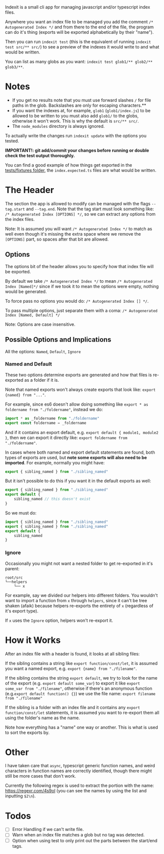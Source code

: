 Indexit is a small cli app for managing javascript and/or typescript index files.

Anywhere you want an index file to be managed you add the comment `/* Autogenerated Index */` and from there to the end of the file, the program can do it's thing (exports will be exported alphabetically by their "name").

Then you can run `indexit test` (this is the equivalent of running `indexit test src/** src/`) to see a preview of the indexes it would write to and what would be written.

You can list as many globs as you want: `indexit test glob1/** glob2/** glob3/**`.

# Notes
- If you get no results note that you must use forward slashes `/` for file paths in the glob. Backslashes are only for escaping characters.**
- If you want the indexes at, for example, `glob1` (`glob1/index.js`) to be allowed to be written to you must also add `glob1/` to the globs, otherwise it won't work. This is why the default is `src/** src/`.
- The `node_modules` directory is always ignored.

To actually write the changes run `indexit update` with the options you tested.

**IMPORTANT!: git add/commit your changes before running or double check the test output thoroughly.**

You can find a good example of how things get exported in the [tests/fixtures folder](./tests/fixtures), the `index.expected.ts` files are what would be written.

# The Header

The section the app is allowed to modify can be managed with the flags `--tag.start` and `--tag.end`. Note that the tag start must look something like: `/* Autogenerated Index [OPTIONS] */`, so we can extract any options from the index files.

Note: It is assumed you will want `/* Autogenerated Index */` to match as well even though it's missing the extra space where we remove the `[OPTIONS]` part, so spaces after that bit are allowed.

## Options

The options bit of the header allows you to specify how that index file will be exported.

By default we take `/* Autogenerated Index */` to mean `/* Autogenerated Index [Named]*/` since if we took it to mean the options were empty, nothing would be generated.

To force pass no options you would do: `/* Autogenerated Index [] */`.

To pass multiple options, just separate them with a coma: `/* Autogenerated Index [Named, Default] */`

Note: Options are case insensitive.

## Possible Options and Implications

All the options: `Named`, `Default`, `Ignore`

### Named and Default

These two options determine exports are generated and how that files is re-exported as a folder if it is.

Note that named exports won't always create exports that look like: `export {named} from "..."`.

For example, since es6 doesn't allow doing something like `export * as foldername from "./foldername"`, instead we do:

```ts
import * as _foldername from "./foldername"
export const foldername = _foldername
```

And if it contains an export default, e.g. `export default { module1, module2 }`, then we can export it directly like: `export foldername from "./foldername"`.

In cases where both named and export default statements are found, both types of exports are used, but **note some exports will also need to be imported**. For example, normally you might have:

```ts
export { sibling_named } from "./sibling_named"
```

But it isn't possible to do this if you want it in the default exports as well:
```ts
export { sibling_named } from "./sibling_named"
export default {
	sibling_named // this doesn't exist
}
```
So we must do:
```ts
import { sibling_named } from "./sibling_named"
export { sibling_named } from "./sibling_named"
export default {
	sibling_named
}
```
### Ignore

Occasionally you might not want a nested folder to get re-exported in it's parent:

```
root/src
└──helpers
	└── x
```

For example, say we divided our helpers into different folders. You wouldn't want to import a function from `x` through `helpers`, since it can't be tree shaken (afaik) because helpers re-exports the entirety of `x` (regardless of it's export type).

If `x` uses the `Ignore` option, helpers won't re-export it.

# How it Works

After an index file with a header is found, it looks at all sibling files:

If the sibling contains a string like `export function/const/let`, it is assumed you want a named export, e.g. `export {name} from "./filename"`.

If the sibling contains the string `export default`, we try to look for the name of the export (e.g. `export default some_var`) to export it like `export some_var from "./filename"`, otherwise if there's an anonymous function (e.g.`export default function() {}`) we use the file name: `export filename from "./filename"`

If the sibling is a folder with an index file and it contains any `export function/const/let` statements, it is assumed you want to re-export them all using the folder's name as the name.

Note how everything has a "name" one way or another. This is what is used to sort the exports by.

# Other

I have taken care that `async`, typescript generic function names, and weird characters in function names are correctly identified, though there might still be more cases that don't work.

Currently the following regex is used to extract the portion with the name: https://regexr.com/4s9ol (you can see the names by using the list and inputting `$2\n`).

# Todos

- [ ] Error Handling if we can't write file.
- [ ] Warn when an index file matches a glob but no tag was detected.
- [ ] Option when using test to only print out the parts between the start/end tags.
